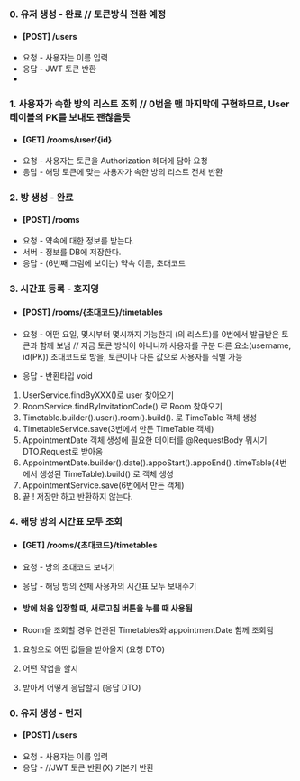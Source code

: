 ### 0. 유저 생성  - 완료 // 토큰방식 전환 예정
- #### [POST] /users
- 요청 - 사용자는 이름 입력
- 응답 - JWT 토큰 반환
- 
### 1. 사용자가 속한 방의 리스트 조회 // 0번을 맨 마지막에 구현하므로, User 테이블의 PK를 보내도 괜찮을듯 
- #### [GET] /rooms/user/{id}
- 요청 - 사용자는 토큰을 Authorization 헤더에 담아 요청
- 응답 - 해당 토큰에 맞는 사용자가 속한 방의 리스트 전체 반환

### 2. 방 생성  - 완료
- #### [POST] /rooms
- 요청 - 약속에 대한 정보를 받는다. 
- 서버 - 정보를 DB에 저장한다.
- 응답 - (6번째 그림에 보이는) 약속 이름, 초대코드

### 3.  시간표 등록 - 호지영
- #### [POST] /rooms/{초대코드}/timetables
- 요청 - 어떤 요일, 몇시부터 몇시까지 가능한지 (의 리스트)를 0번에서 발급받은 토큰과 함께 보냄
    // 지금 토큰 방식이 아니니까 사용자를 구분 다른 요소(username, id(PK))
    초대코드로 방을, 토큰이나 다른 값으로 사용자를 식별 가능

- 응답 - 반환타입 void

1. UserService.findByXXX()로 user 찾아오기
2. RoomService.findByInvitationCode() 로 Room 찾아오기
3. Timetable.builder().user().room().build(). 로 TimeTable 객체 생성
4. TimetableService.save(3번에서 만든 TimeTable 객체)
5. AppointmentDate 객체 생성에 필요한 데이터를 @RequestBody 뭐시기DTO.Request로 받아옴
6. AppointmentDate.builder().date().appoStart().appoEnd()
   .timeTable(4번에서 생성된 TimeTable).build() 로 객체 생성
7. AppointmentService.save(6번에서 만든 객체)
8. 끝 ! 저장만 하고 반환하지 않는다.

### 4. 해당 방의 시간표 모두 조회
- #### [GET] /rooms/{초대코드}/timetables
- 요청 - 방의 초대코드 보내기
- 응답 - 해당 방의 전체 사용자의 시간표 모두 보내주기
- #### 방에 처음 입장할 때, 새로고침 버튼을 누를 때 사용됨

- Room을 조회할 경우 연관된 Timetables와 appointmentDate 함께 조회됨







1. 요청으로 어떤 값들을 받아올지 (요청 DTO)

2. 어떤 작업을 할지

3. 받아서 어떻게 응답할지 (응답 DTO)

### 0. 유저 생성  - 먼저
- #### [POST] /users
- 요청 - 사용자는 이름 입력
- 응답 - //JWT 토큰 반환(X) 기본키 반환






















